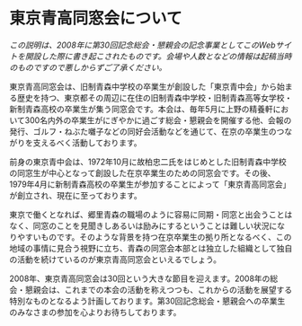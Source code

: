# 東京青高同窓会について
 _この説明は、2008年に第30回記念総会・懇親会の記念事業としてこのWebサイトを開設した際に書き起こされたものです。会場や人数となどの情報は起稿当時のものですので悪しからずご了承ください。_

東京青高同窓会は、旧制青森中学校の卒業生が創設した「東京青中会」から始まる歴史を持つ、東京都その周辺に在住の旧制青森中学校・旧制青森高等女学校・新制青森高校の卒業生が集う同窓会です。本会は、毎年5月に上野の精養軒において300名内外の卒業生がにぎやかに過ごす総会・懇親会を開催する他、会報の発行、ゴルフ・ねぶた囃子などの同好会活動などを通じて、在京の卒業生のつながりを支えるべく活動しております。

前身の東京青中会は、1972年10月に故柏忠二氏をはじめとした旧制青森中学校の同窓生が中心となって創設した在京卒業生のための同窓会です。その後、1979年4月に新制青森高校の卒業生が参加することによって「東京青高同窓会」が創立され、現在に至っております。

東京で働くとなれば、郷里青森の職場のように容易に同期・同窓と出会うことはなく、同窓のことを見聞きしあるいは励みにするということは難しい状況になりやすいものです。そのような背景を持つ在京卒業生の拠り所となるべく、この地域の事情に見合う視野に立ち、青森の同窓会本部とは独立した組織として独自の活動を続けているのが東京青高同窓会といえるでしょう。

2008年、東京青高同窓会は30回という大きな節目を迎えます。2008年の総会・懇親会は、これまでの本会の活動を称えつつも、これからの活動を展望する特別なものとなるよう計画しております。第30回記念総会・懇親会への卒業生のみなさまの参加を心よりお待ちしております。
